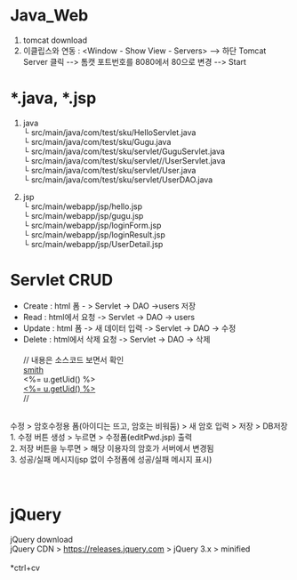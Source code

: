 # Java_Web
1. tomcat download <br />
2. 이클립스와 연동 : <Window - Show View - Servers> --> 하단 Tomcat Server 클릭 --> 톰캣 포트번호를 8080에서 80으로 변경 --> Start<br />
# *.java, *.jsp <br />
1. java <br />
└ src/main/java/com/test/sku/HelloServlet.java <br />
└ src/main/java/com/test/sku/Gugu.java <br />
└ src/main/java/com/test/sku/servlet/GuguServlet.java <br />
└ src/main/java/com/test/sku/servlet//UserServlet.java <br />
└ src/main/java/com/test/sku/servlet/User.java <br />
└ src/main/java/com/test/sku/servlet/UserDAO.java <br />

2. jsp <br />
└ src/main/webapp/jsp/hello.jsp <br />
└ src/main/webapp/jsp/gugu.jsp  <br />
└ src/main/webapp/jsp/loginForm.jsp <br />
└ src/main/webapp/jsp/loginResult.jsp <br />
└ src/main/webapp/jsp/UserDetail.jsp <br />

# Servlet CRUD
- Create : html 폼 - > Servlet -> DAO ->users 저장 <br />
- Read : html에서 요청 -> Servlet -> DAO -> users <br />
- Update : html 폼 -> 새 데이터 입력 -> Servlet -> DAO -> 수정 <br />
- Delete : html에서 삭제 요청 -> Servlet -> DAO -> 삭제 <br /><br />
// 내용은 소스코드 보면서 확인<br />
<a href="user?cmd=detail&uid=smith">smith</a><br />
<%= u.getUid() %><br />
<a href="user?cmd=detail&uid=<%= u.getUid() %>"><%= u.getUid() %></a><br />
//<br />
<br />
수정 > 암호수정용 폼(아이디는 뜨고, 암호는 비워둠) > 새 암호 입력 > 저장 > DB저장<br />
1. 수정 버튼 생성 > 누르면 > 수정폼(editPwd.jsp) 출력<br />
2. 저장 버튼을 누루면 > 해당 이용자의 암호가 서버에서 변경됨<br />
3. 성공/실패 메시지(jsp 없이 수정폼에 성공/실패 메시지 표시)<br /><br /><br />

# jQuery <br />
jQuery download <br />
jQuery CDN > https://releases.jquery.com > jQuery 3.x >  minified <br /><br />
*ctrl+cv <br />
<script src="https://code.jquery.com/jquery-3.7.1.min.js" integrity="sha256-/JqT3SQfawRcv/BIHPThkBvs0OEvtFFmqPF/lYI/Cxo=" crossorigin="anonymous"></script>
